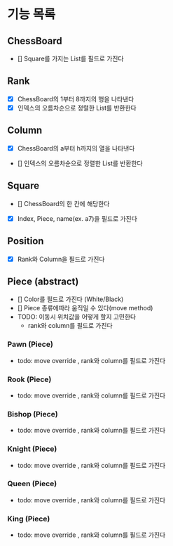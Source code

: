 # 기능 목록

## ChessBoard
- [] Square를 가지는 List를 필드로 가진다

## Rank 
- [x] ChessBoard의 1부터 8까지의 행을 나타낸다
- [x] 인덱스의 오름차순으로 정렬한 List<Rank>를 반환한다

## Column
- [x] ChessBoard의 a부터 h까지의 열을 나타낸다
- [] 인덱스의 오름차순으로 정렬한 List<Column>를 반환한다

## Square
- [] ChessBoard의 한 칸에 해당한다
- [x] Index, Piece, name(ex. a7)을 필드로 가진다

## Position
- [x] Rank와 Column을 필드로 가진다

## Piece (abstract)
- [] Color를 필드로 가진다 (White/Black)
- [] Piece 종류에따라 움직일 수 있다(move method)
- TODO: 이동시 위치값을 어떻게 할지 고민한다
  - rank와 column를 필드로 가진다

### Pawn (Piece)
- todo: move override , rank와 column를 필드로 가진다

### Rook (Piece)
- todo: move override , rank와 column를 필드로 가진다

### Bishop (Piece)
- todo: move override , rank와 column를 필드로 가진다

### Knight (Piece)
- todo: move override , rank와 column를 필드로 가진다

### Queen (Piece)
- todo: move override , rank와 column를 필드로 가진다

### King (Piece)
- todo: move override , rank와 column를 필드로 가진다


